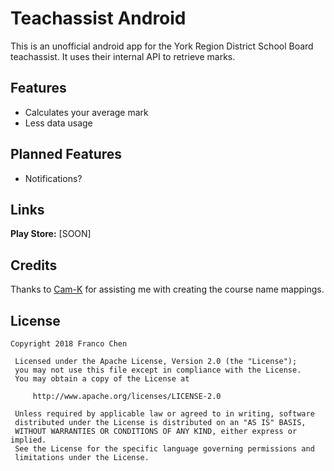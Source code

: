 # Teachassist Android

This is an unofficial android app for the York Region District School Board teachassist.
It uses their internal API to retrieve marks.

## Features
- Calculates your average mark
- Less data usage

## Planned Features
- Notifications?

## Links
**Play Store:** [SOON]

## Credits
Thanks to [Cam-K](https://github.com/Cam-K) for assisting me with creating the course name mappings.

## License
```
Copyright 2018 Franco Chen
 
 Licensed under the Apache License, Version 2.0 (the "License");
 you may not use this file except in compliance with the License.
 You may obtain a copy of the License at
 
     http://www.apache.org/licenses/LICENSE-2.0
 
 Unless required by applicable law or agreed to in writing, software
 distributed under the License is distributed on an "AS IS" BASIS,
 WITHOUT WARRANTIES OR CONDITIONS OF ANY KIND, either express or implied.
 See the License for the specific language governing permissions and
 limitations under the License.
 ```
